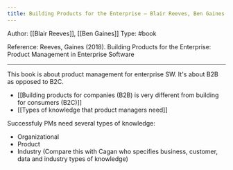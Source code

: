 ```yaml
---
title: Building Products for the Enterprise – Blair Reeves, Ben Gaines
---
```


Author: [[Blair Reeves]], [[Ben Gaines]]
Type: #book 

Reference:
Reeves, Gaines (2018). Building Products for the Enterprise: Product Management in Enterprise Software

---

This book is about product management for enterprise SW. It's about B2B as opposed to B2C.

- [[Building products for companies (B2B) is very different from building for consumers (B2C)]]
- [[Types of knowledge that product managers need]]

Successfuly PMs need several types of knowledge:
- Organizational
- Product
- Industry
(Compare this with Cagan who specifies business, customer, data and industry types of knowledge)